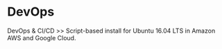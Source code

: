 # DevOps
DevOps &amp; CI/CD >> Script-based install for Ubuntu 16.04 LTS in Amazon AWS and Google Cloud.
